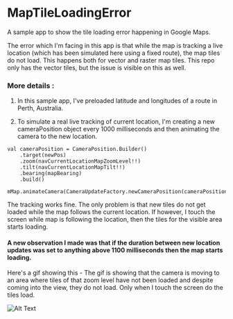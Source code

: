 # MapTileLoadingError
A sample app to show the tile loading error happening in Google Maps.

The error which I'm facing in this app is that while the map is tracking a live location (which has been simulated here using a fixed route), the map tiles do not load. This happens both for vector and raster map tiles. This repo only has the vector tiles, but the issue is visible on this as well. 

### More details :

1. In this sample app, I've preloaded latitude and longitudes of a route in Perth, Australia.

2. To simulate a real live tracking of current location, I'm creating a new cameraPosition object every 1000 milliseconds and then animating the camera to the new location. 

```
val cameraPosition = CameraPosition.Builder()
    .target(newPos)
    .zoom(navCurrentLocationMapZoomLevel!!)
    .tilt(navCurrentLocationMapTilt!!)
    .bearing(mapBearing)
    .build()

mMap.animateCamera(CameraUpdateFactory.newCameraPosition(cameraPosition))
```

The tracking works fine. The only problem is that new tiles do not get loaded while the map follows the current location. If however, I touch the screen while map is following the location, then the tiles for the visible area starts loading.

#### A new observation I made was that if the duration between new location updates was set to anything above 1100 milliseconds then the map starts loading. 

Here's a gif showing this - The gif is showing that the camera is moving to an area where tiles of that zoom level have not been loaded and despite coming into the view, they do not load. Only when I touch the screen do the tiles load.

![Alt Text](https://i.stack.imgur.com/VljaY.gif)
